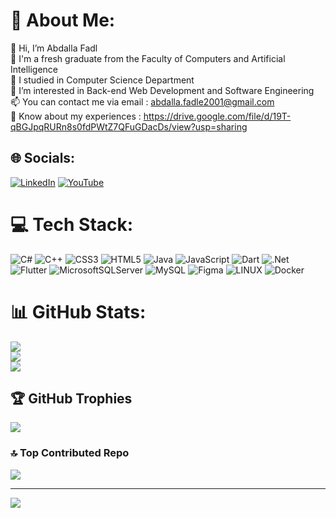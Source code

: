 # 💫 About Me:
👋 Hi, I’m Abdalla Fadl<br>🌱 I'm a fresh graduate from the Faculty of Computers and Artificial Intelligence<br>🌱 I studied in Computer Science Department<br>👀 I’m interested in Back-end Web Development and Software Engineering<br>📫 You can contact me via email : abdalla.fadle2001@gmail.com<br>📄 Know about my experiences : https://drive.google.com/file/d/19T-qBGJpqRURn8s0fdPWtZ7QFuGDacDs/view?usp=sharing


## 🌐 Socials:
[![LinkedIn](https://img.shields.io/badge/LinkedIn-%230077B5.svg?logo=linkedin&logoColor=white)](https://linkedin.com/in/abdallafadl) [![YouTube](https://img.shields.io/badge/YouTube-%23FF0000.svg?logo=YouTube&logoColor=white)]([https://youtube.com/@UC1gggZcMh9xcWXNPnAxL2hA](https://www.youtube.com/@AbdallaFadl)) 

# 💻 Tech Stack:
![C#](https://img.shields.io/badge/c%23-%23239120.svg?style=for-the-badge&logo=c-sharp&logoColor=white) ![C++](https://img.shields.io/badge/c++-%2300599C.svg?style=for-the-badge&logo=c%2B%2B&logoColor=white) ![CSS3](https://img.shields.io/badge/css3-%231572B6.svg?style=for-the-badge&logo=css3&logoColor=white) ![HTML5](https://img.shields.io/badge/html5-%23E34F26.svg?style=for-the-badge&logo=html5&logoColor=white) ![Java](https://img.shields.io/badge/java-%23ED8B00.svg?style=for-the-badge&logo=java&logoColor=white) ![JavaScript](https://img.shields.io/badge/javascript-%23323330.svg?style=for-the-badge&logo=javascript&logoColor=%23F7DF1E) ![Dart](https://img.shields.io/badge/dart-%230175C2.svg?style=for-the-badge&logo=dart&logoColor=white) ![.Net](https://img.shields.io/badge/.NET-5C2D91?style=for-the-badge&logo=.net&logoColor=white) ![Flutter](https://img.shields.io/badge/Flutter-%2302569B.svg?style=for-the-badge&logo=Flutter&logoColor=white) ![MicrosoftSQLServer](https://img.shields.io/badge/Microsoft%20SQL%20Sever-CC2927?style=for-the-badge&logo=microsoft%20sql%20server&logoColor=white) ![MySQL](https://img.shields.io/badge/mysql-%2300f.svg?style=for-the-badge&logo=mysql&logoColor=white) 	![Figma](https://img.shields.io/badge/figma-%23F24E1E.svg?style=for-the-badge&logo=figma&logoColor=white) ![LINUX](https://img.shields.io/badge/Linux-FCC624?style=for-the-badge&logo=linux&logoColor=black) ![Docker](https://img.shields.io/badge/docker-%230db7ed.svg?style=for-the-badge&logo=docker&logoColor=white)
# 📊 GitHub Stats:
![](https://github-readme-stats.vercel.app/api?username=Abdalla2050&theme=radical&hide_border=false&include_all_commits=false&count_private=true)<br/>
![](https://github-readme-streak-stats.herokuapp.com/?user=Abdalla2050&theme=radical&hide_border=false)<br/>
![](https://github-readme-stats.vercel.app/api/top-langs/?username=Abdalla2050&theme=radical&hide_border=false&include_all_commits=false&count_private=true&layout=compact)

## 🏆 GitHub Trophies
![](https://github-profile-trophy.vercel.app/?username=Abdalla2050&theme=radical&no-frame=false&no-bg=true&margin-w=4)

### 🔝 Top Contributed Repo
![](https://github-contributor-stats.vercel.app/api?username=Abdalla2050&limit=5&theme=dark&combine_all_yearly_contributions=true)

---
[![](https://visitcount.itsvg.in/api?id=Abdalla2050&icon=0&color=0)](https://visitcount.itsvg.in)

<!-- Proudly created with GPRM ( https://gprm.itsvg.in ) -->
